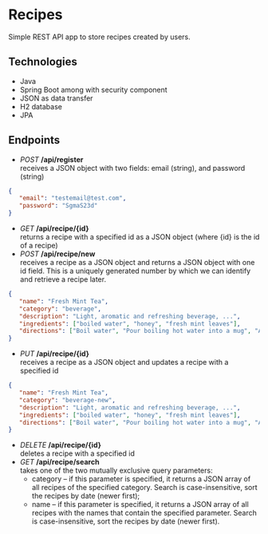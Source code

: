 # Recipes
Simple REST API app to store recipes created by users.

## Technologies
- Java
- Spring Boot among with security component
- JSON as data transfer
- H2 database
- JPA

## Endpoints
- *POST* **/api/register** <br>
receives a JSON object with two fields: email (string), and password (string) <br>
```json
{
   "email": "testemail@test.com",
   "password": "SgmaS23d"
}
```

- *GET* **/api/recipe/{id}** <br>
returns a recipe with a specified id as a JSON object (where {id} is the id of a recipe)
- *POST* **/api/recipe/new** <br>
receives a recipe as a JSON object and returns a JSON object with one id field. This is a uniquely generated number by which we can identify and retrieve a recipe later.<br>
```json
{
   "name": "Fresh Mint Tea",
   "category": "beverage",
   "description": "Light, aromatic and refreshing beverage, ...",
   "ingredients": ["boiled water", "honey", "fresh mint leaves"],
   "directions": ["Boil water", "Pour boiling hot water into a mug", "Add fresh mint leaves", "Mix and let the mint leaves seep for 3-5 minutes", "Add honey and mix again"]
}
```

- *PUT* **/api/recipe/{id}** <br>
receives a recipe as a JSON object and updates a recipe with a specified id
```json
{
   "name": "Fresh Mint Tea",
   "category": "beverage-new",
   "description": "Light, aromatic and refreshing beverage, ...",
   "ingredients": ["boiled water", "honey", "fresh mint leaves"],
   "directions": ["Boil water", "Pour boiling hot water into a mug", "Add fresh mint leaves", "Mix and let the mint leaves seep for 3-7 minutes", "Add honey and sugar and mix again"]
}
```
- *DELETE* **/api/recipe/{id}** <br>
deletes a recipe with a specified id
- *GET* **/api/recipe/search** <br>
takes one of the two mutually exclusive query parameters:
  - category – if this parameter is specified, it returns a JSON array of all recipes of the specified category. Search is case-insensitive, sort the recipes by date (newer first);
  - name – if this parameter is specified, it returns a JSON array of all recipes with the names that contain the specified parameter. Search is case-insensitive, sort the recipes by date (newer first).
